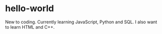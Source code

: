 # hello-world
New to coding.
Currently learning JavaScript, Python and SQL. I also want to learn HTML and C++.
